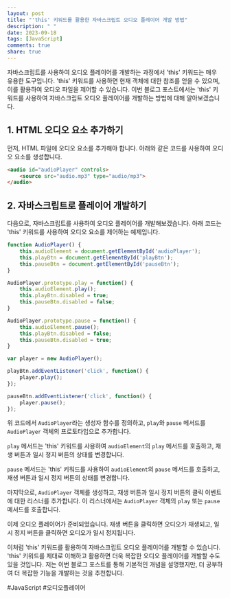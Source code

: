 ```yaml
---
layout: post
title: "'this' 키워드를 활용한 자바스크립트 오디오 플레이어 개발 방법"
description: " "
date: 2023-09-18
tags: [JavaScript]
comments: true
share: true
---
```


자바스크립트를 사용하여 오디오 플레이어를 개발하는 과정에서 'this' 키워드는 매우 유용한 도구입니다. 'this' 키워드를 사용하면 현재 객체에 대한 참조를 얻을 수 있으며, 이를 활용하여 오디오 파일을 제어할 수 있습니다. 이번 블로그 포스트에서는 'this' 키워드를 사용하여 자바스크립트 오디오 플레이어를 개발하는 방법에 대해 알아보겠습니다.

## 1. HTML 오디오 요소 추가하기

먼저, HTML 파일에 오디오 요소를 추가해야 합니다. 아래와 같은 코드를 사용하여 오디오 요소를 생성합니다.

```html
<audio id="audioPlayer" controls>
    <source src="audio.mp3" type="audio/mp3">
</audio>
```

## 2. 자바스크립트로 플레이어 개발하기

다음으로, 자바스크립트를 사용하여 오디오 플레이어를 개발해보겠습니다. 아래 코드는 'this' 키워드를 사용하여 오디오 요소를 제어하는 예제입니다.

```javascript
function AudioPlayer() {
    this.audioElement = document.getElementById('audioPlayer');
    this.playBtn = document.getElementById('playBtn');
    this.pauseBtn = document.getElementById('pauseBtn');
}

AudioPlayer.prototype.play = function() {
    this.audioElement.play();
    this.playBtn.disabled = true;
    this.pauseBtn.disabled = false;
}

AudioPlayer.prototype.pause = function() {
    this.audioElement.pause();
    this.playBtn.disabled = false;
    this.pauseBtn.disabled = true;
}

var player = new AudioPlayer();

playBtn.addEventListener('click', function() {
    player.play();
});

pauseBtn.addEventListener('click', function() {
    player.pause();
});
```

위 코드에서 `AudioPlayer`라는 생성자 함수를 정의하고, `play`와 `pause` 메서드를 `AudioPlayer` 객체의 프로토타입으로 추가합니다. 

`play` 메서드는 'this' 키워드를 사용하여 `audioElement`의 `play` 메서드를 호출하고, 재생 버튼과 일시 정지 버튼의 상태를 변경합니다.

`pause` 메서드는 'this' 키워드를 사용하여 `audioElement`의 `pause` 메서드를 호출하고, 재생 버튼과 일시 정지 버튼의 상태를 변경합니다.

마지막으로, `AudioPlayer` 객체를 생성하고, 재생 버튼과 일시 정지 버튼의 클릭 이벤트에 대한 리스너를 추가합니다. 이 리스너에서는 `AudioPlayer` 객체의 `play` 또는 `pause` 메서드를 호출합니다.

이제 오디오 플레이어가 준비되었습니다. 재생 버튼을 클릭하면 오디오가 재생되고, 일시 정지 버튼을 클릭하면 오디오가 일시 정지됩니다.

이처럼 'this' 키워드를 활용하여 자바스크립트 오디오 플레이어를 개발할 수 있습니다. 'this' 키워드를 제대로 이해하고 활용하면 더욱 복잡한 오디오 플레이어를 개발할 수도 있을 것입니다. 저는 이번 블로그 포스트를 통해 기본적인 개념을 설명했지만, 더 공부하여 더 복잡한 기능을 개발하는 것을 추천합니다.

#JavaScript #오디오플레이어